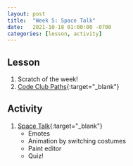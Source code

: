 ```yaml
---
layout: post
title:  "Week 5: Space Talk"
date:   2021-10-18 01:00:00 -0700
categories: [lesson, activity]
---
```


## Lesson

1. Scratch of the week!
2. [Code Club Paths](https://projects.raspberrypi.org/en/paths){:target="_blank"} 

## Activity

1. [Space Talk](https://projects.raspberrypi.org/en/projects/space-talk){:target="_blank"}
    * Emotes
    * Animation by switching costumes
    * Paint editor
    * Quiz!

